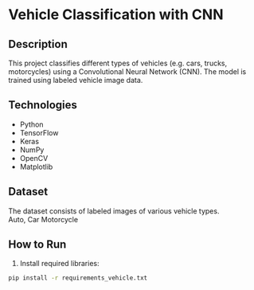 # Vehicle Classification with CNN

## Description
This project classifies different types of vehicles (e.g. cars, trucks, motorcycles) using a Convolutional Neural Network (CNN). The model is trained using labeled vehicle image data.

## Technologies
- Python
- TensorFlow
- Keras
- NumPy
- OpenCV
- Matplotlib

## Dataset
The dataset consists of labeled images of various vehicle types.  
Auto, Car  Motorcycle

## How to Run
1. Install required libraries:
```bash
pip install -r requirements_vehicle.txt
